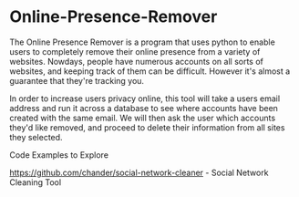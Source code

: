 # Online-Presence-Remover
The Online Presence Remover is a program that uses python to enable users to completely remove their online presence from a variety of websites. Nowdays, people have numerous accounts on all sorts of websites, and keeping track of them can be difficult. However it's almost a guarantee that they're tracking you. 

In order to increase users privacy online, this tool will take a users email address and run it across a database to see where accounts have been created with the same email. We will then ask the user which accounts they'd like removed, and proceed to delete their information from all sites they selected.

Code Examples to Explore

https://github.com/chander/social-network-cleaner - Social Network Cleaning Tool
